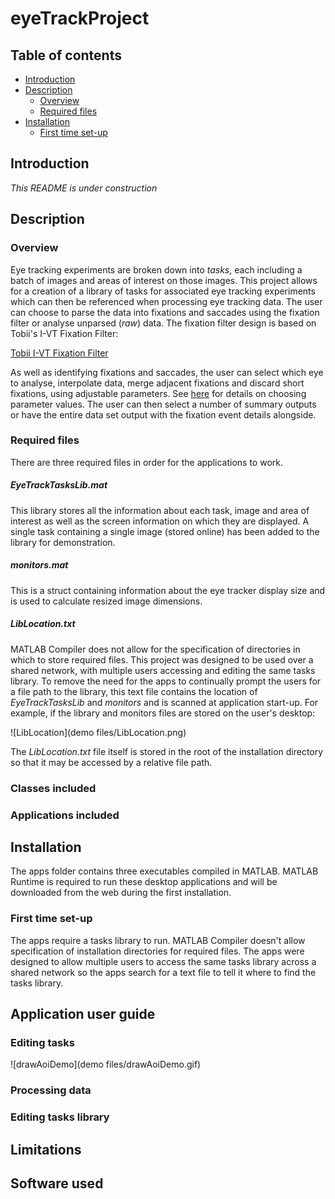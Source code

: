 # eyeTrackProject

## Table of contents
* [Introduction](#Introduction)
* [Description](#Description)
  * [Overview](#Overview)
  * [Required files](#Required-files)
* [Installation](#Installation)
  * [First time set-up](#First-time-set-up)


## Introduction

*This README is under construction*

## Description

### Overview

Eye tracking experiments are broken down into *tasks*, each including a batch of images and areas of interest on those images. This project allows for a creation of a library of tasks for associated eye tracking experiments which can then be referenced when processing eye tracking data. The user can choose to parse the data into fixations and saccades using the fixation filter or analyse unparsed (*raw*) data. The fixation filter design is based on Tobii's I-VT Fixation Filter:

[Tobii I-VT Fixation Filter](https://www.tobiipro.com/siteassets/tobii-pro/learn-and-support/analyze/how-do-we-classify-eye-movements/tobii-pro-i-vt-fixation-filter.pdf)

As well as identifying fixations and saccades, the user can select which eye to analyse, interpolate data, merge adjacent fixations and discard short fixations, using adjustable parameters. See [here](https://www.tobiipro.com/siteassets/tobii-pro/learn-and-support/analyze/how-do-we-classify-eye-movements/determining-the-tobii-pro-i-vt-fixation-filters-default-values.pdf) for details on choosing parameter values. The user can then select a number of summary outputs or have the entire data set output with the fixation event details alongside.

### Required files

There are three required files in order for the applications to work.

##### *EyeTrackTasksLib.mat*

This library stores all the information about each task, image and area of interest as well as the screen information on which they are displayed. A single task containing a single image (stored online) has been added to the library for demonstration.

##### *monitors.mat*

This is a struct containing information about the eye tracker display size and is used to calculate resized image dimensions.

##### *LibLocation.txt*

MATLAB Compiler does not allow for the specification of directories in which to store required files. This project was designed to be used over a shared network, with multiple users accessing and editing the same tasks library. To remove the need for the apps to continually prompt the users for a file path to the library, this text file contains the location of *EyeTrackTasksLib* and *monitors* and is scanned at application start-up. For example, if the library and monitors files are stored on the user's desktop:

![LibLocation](demo files/LibLocation.png)

The *LibLocation.txt* file itself is stored in the root of the installation directory so that it may be accessed by a relative file path.

### Classes included

### Applications included

## Installation

The apps folder contains three executables compiled in MATLAB. MATLAB Runtime is required to run these desktop applications and will be downloaded from the web during the first installation.

### First time set-up

The apps require a tasks library to run. MATLAB Compiler doesn't allow specification of installation directories for required files. The apps were designed to allow multiple users to access the same tasks library across a shared network so the apps search for a text file to tell it where to find the tasks library.

## Application user guide


### Editing tasks

![drawAoiDemo](demo files/drawAoiDemo.gif)

### Processing data

### Editing tasks library

## Limitations

## Software used
